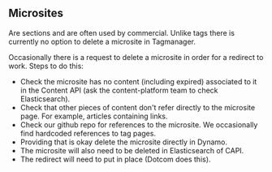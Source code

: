 ## Microsites

Are sections and are often used by commercial. Unlike tags there is 
currently no option to delete a microsite in Tagmanager. 

Occasionally there is a request to delete a microsite in order for a redirect
to work. Steps to do this:

* Check the microsite has no content (including expired) associated to it in the
 Content API (ask the content-platform team to check Elasticsearch).
* Check that other pieces of content don't refer directly to the microsite page. For example, articles containing links.
* Check our github repo for references to the microsite. We occasionally find hardcoded references to tag pages.
* Providing that is okay delete the microsite directly in Dynamo. 
* The microsite will also need to be deleted in Elasticsearch of CAPI.
* The redirect will need to put in place (Dotcom does this).
